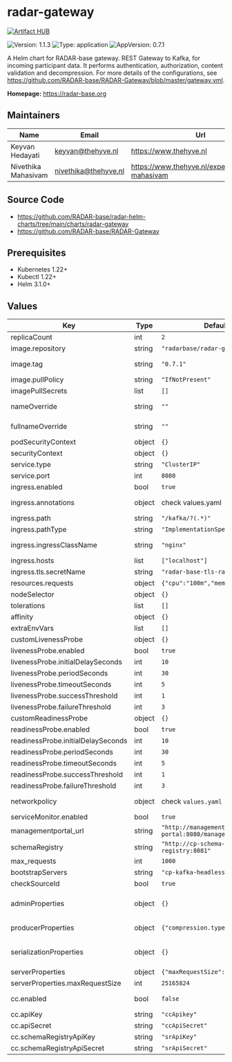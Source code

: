 

# radar-gateway
[![Artifact HUB](https://img.shields.io/endpoint?url=https://artifacthub.io/badge/repository/radar-gateway)](https://artifacthub.io/packages/helm/radar-base/radar-gateway)

![Version: 1.1.3](https://img.shields.io/badge/Version-1.1.3-informational?style=flat-square) ![Type: application](https://img.shields.io/badge/Type-application-informational?style=flat-square) ![AppVersion: 0.7.1](https://img.shields.io/badge/AppVersion-0.7.1-informational?style=flat-square)

A Helm chart for RADAR-base gateway. REST Gateway to Kafka, for incoming participant data. It performs authentication, authorization, content validation and decompression. For more details of the configurations, see https://github.com/RADAR-base/RADAR-Gateway/blob/master/gateway.yml.

**Homepage:** <https://radar-base.org>

## Maintainers

| Name | Email | Url |
| ---- | ------ | --- |
| Keyvan Hedayati | <keyvan@thehyve.nl> | <https://www.thehyve.nl> |
| Nivethika Mahasivam | <nivethika@thehyve.nl> | <https://www.thehyve.nl/experts/nivethika-mahasivam> |

## Source Code

* <https://github.com/RADAR-base/radar-helm-charts/tree/main/charts/radar-gateway>
* <https://github.com/RADAR-base/RADAR-Gateway>

## Prerequisites
* Kubernetes 1.22+
* Kubectl 1.22+
* Helm 3.1.0+

## Values

| Key | Type | Default | Description |
|-----|------|---------|-------------|
| replicaCount | int | `2` | Number of radar-gateway replicas to deploy |
| image.repository | string | `"radarbase/radar-gateway"` | radar-gateway image repository |
| image.tag | string | `"0.7.1"` | radar-gateway image tag (immutable tags are recommended) Overrides the image tag whose default is the chart appVersion. |
| image.pullPolicy | string | `"IfNotPresent"` | radar-gateway image pull policy |
| imagePullSecrets | list | `[]` | Docker registry secret names as an array |
| nameOverride | string | `""` | String to partially override radar-gateway.fullname template with a string (will prepend the release name) |
| fullnameOverride | string | `""` | String to fully override radar-gateway.fullname template with a string |
| podSecurityContext | object | `{}` | Configure radar-gateway pods' Security Context |
| securityContext | object | `{}` | Configure radar-gateway containers' Security Context |
| service.type | string | `"ClusterIP"` | Kubernetes Service type |
| service.port | int | `8080` | radar-gateway port |
| ingress.enabled | bool | `true` | Enable ingress controller resource |
| ingress.annotations | object | check values.yaml | Annotations that define default ingress class, certificate issuer and deny access to sensitive URLs |
| ingress.path | string | `"/kafka/?(.*)"` | Path within the url structure |
| ingress.pathType | string | `"ImplementationSpecific"` | Ingress Path type |
| ingress.ingressClassName | string | `"nginx"` | IngressClass that will be be used to implement the Ingress (Kubernetes 1.18+) |
| ingress.hosts | list | `["localhost"]` | Hosts to accept requests from |
| ingress.tls.secretName | string | `"radar-base-tls-radar-gateway"` | Name of the secret that contains TLS certificates |
| resources.requests | object | `{"cpu":"100m","memory":"128Mi"}` | CPU/Memory resource requests |
| nodeSelector | object | `{}` | Node labels for pod assignment |
| tolerations | list | `[]` | Toleration labels for pod assignment |
| affinity | object | `{}` | Affinity labels for pod assignment |
| extraEnvVars | list | `[]` | Extra environment variables |
| customLivenessProbe | object | `{}` | Custom livenessProbe that overrides the default one |
| livenessProbe.enabled | bool | `true` | Enable livenessProbe |
| livenessProbe.initialDelaySeconds | int | `10` | Initial delay seconds for livenessProbe |
| livenessProbe.periodSeconds | int | `30` | Period seconds for livenessProbe |
| livenessProbe.timeoutSeconds | int | `5` | Timeout seconds for livenessProbe |
| livenessProbe.successThreshold | int | `1` | Success threshold for livenessProbe |
| livenessProbe.failureThreshold | int | `3` | Failure threshold for livenessProbe |
| customReadinessProbe | object | `{}` | Custom readinessProbe that overrides the default one |
| readinessProbe.enabled | bool | `true` | Enable readinessProbe |
| readinessProbe.initialDelaySeconds | int | `10` | Initial delay seconds for readinessProbe |
| readinessProbe.periodSeconds | int | `30` | Period seconds for readinessProbe |
| readinessProbe.timeoutSeconds | int | `5` | Timeout seconds for readinessProbe |
| readinessProbe.successThreshold | int | `1` | Success threshold for readinessProbe |
| readinessProbe.failureThreshold | int | `3` | Failure threshold for readinessProbe |
| networkpolicy | object | check `values.yaml` | Network policy defines who can access this application and who this applications has access to |
| serviceMonitor.enabled | bool | `true` | Enable metrics to be collected via Prometheus-operator |
| managementportal_url | string | `"http://management-portal:8080/managementportal"` | URL of the management portal application |
| schemaRegistry | string | `"http://cp-schema-registry:8081"` | Schema Registry URL |
| max_requests | int | `1000` | Not used. To be confirmed |
| bootstrapServers | string | `"cp-kafka-headless:9092"` | Kafka broker URLs |
| checkSourceId | bool | `true` | set to true, if sources in access token should be validated |
| adminProperties | object | `{}` | Additional Kafka Admin Client settings as key value pairs. Read from https://kafka.apache.org/documentation/#adminclientconfigs. |
| producerProperties | object | `{"compression.type":"lz4"}` | Kafka producer properties as key value pairs. Read from https://kafka.apache.org/documentation/#producerconfigs. |
| serializationProperties | object | `{}` | Additional Kafka serialization settings, used in KafkaAvroSerializer. Read from [io.confluent.kafka.serializers.AbstractKafkaSchemaSerDeConfig]. |
| serverProperties | object | `{"maxRequestSize":25165824}` | Additional gateway server properties |
| serverProperties.maxRequestSize | int | `25165824` | Maximum request size, also after decompression. |
| cc.enabled | bool | `false` | set to true, if requests should be forwarded to Confluent Cloud based brokers. |
| cc.apiKey | string | `"ccApikey"` | Confluent Cloud cluster API key |
| cc.apiSecret | string | `"ccApiSecret"` | Confluent Cloud cluster API secret |
| cc.schemaRegistryApiKey | string | `"srApiKey"` | Confluent Cloud schema registry API key |
| cc.schemaRegistryApiSecret | string | `"srApiSecret"` | Confluent Cloud schema registry API secret |

